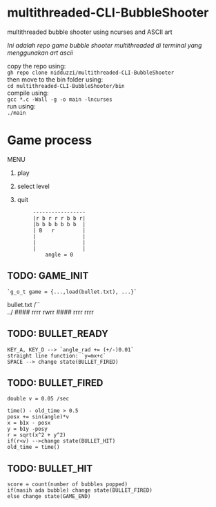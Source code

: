 # multithreaded-CLI-BubbleShooter
multithreaded bubble shooter using ncurses and ASCII art

*Ini adalah repo game bubble shooter multithreaded di terminal yang menggunakan art ascii*

copy the repo using:  
`gh repo clone nidduzzi/multithreaded-CLI-BubbleShooter`  
then move to the bin folder using:  
`cd multithreaded-CLI-BubbleShooter/bin`  
compile using:  
`gcc *.c -Wall -g -o main -lncurses`  
run using:  
`./main`  

# Game process

MENU
1. play
2. select level
3. quit


            -----------------
            |r b r r r b b r|
            |b b b b b b b  |
            | B   r         |
            |               |
            |               |
            |               |
                angle = 0

## TODO: GAME_INIT

    `g_o_t game = {...,load(bullet.txt), ...}`

bullet.txt
            /``\
            \../
            ####
            rrrr
            rwrr
            ####
            rrrr
            rrrr


## TODO: BULLET_READY

    KEY_A, KEY_D --> `angle_rad += (+/-)0.01`   
    straight line function: `y=mx+c`   
    SPACE --> change state(BULLET_FIRED)   

## TODO: BULLET_FIRED

    double v = 0.05 /sec

    time() - old_time > 0.5
    posx += sin(angle)*v
    x = b1x - posx
    y = b1y -posy
    r = sqrt(x^2 + y^2)
    if(r<v) -->change state(BULLET_HIT)
    old_time = time()

## TODO: BULLET_HIT

    score = count(number of bubbles popped)
    if(masih ada bubble) change state(BULLET_FIRED)
    else change state(GAME_END)
